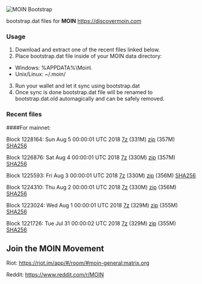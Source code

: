 ![MOIN Bootstrap](https://i.imgur.com/KjM1jMp.jpg)

bootstrap.dat files for **MOIN** https://discovermoin.com

### Usage

1. Download and extract one of the recent files linked below.
2. Place bootstrap.dat file inside of your MOIN data directory:
 - Windows: %APPDATA%\Moin\
 - Unix/Linux: ~/.moin/
3. Run your wallet and let it sync using bootstrap.dat
4. Once sync is done bootstrap.dat file will be renamed to bootstrap.dat.old automagically and can be safely removed.


### Recent files

####For mainnet:

Block 1228164: Sun Aug  5 00:00:01 UTC 2018 [7z](https://transfer.sh/msdmz/bootstrap.dat.20180805.7z) (331M) [zip](https://transfer.sh/Hlmny/bootstrap.dat.20180805.zip) (357M) [SHA256](https://transfer.sh/yx4ob/sha256.txt)

Block 1226876: Sat Aug  4 00:00:01 UTC 2018 [7z](https://transfer.sh/Mi7kc/bootstrap.dat.20180804.7z) (330M) [zip](https://transfer.sh/RQrFx/bootstrap.dat.20180804.zip) (357M) [SHA256](https://transfer.sh/mCrLT/sha256.txt)

Block 1225593: Fri Aug  3 00:00:01 UTC 2018 [7z](https://transfer.sh/jIxrw/bootstrap.dat.20180803.7z) (330M) [zip](https://transfer.sh/10GPyI/bootstrap.dat.20180803.zip) (356M) [SHA256](https://transfer.sh/QhMmU/sha256.txt)

Block 1224310: Thu Aug  2 00:00:01 UTC 2018 [7z](https://transfer.sh/lwUqF/bootstrap.dat.20180802.7z) (330M) [zip](https://transfer.sh/UbELh/bootstrap.dat.20180802.zip) (356M) [SHA256](https://transfer.sh/1qjSv/sha256.txt)

Block 1223024: Wed Aug  1 00:00:01 UTC 2018 [7z](https://transfer.sh/HVwqY/bootstrap.dat.20180801.7z) (329M) [zip](https://transfer.sh/11hyDI/bootstrap.dat.20180801.zip) (355M) [SHA256](https://transfer.sh/5OyrO/sha256.txt)

Block 1221726: Tue Jul 31 00:00:02 UTC 2018 [7z](https://transfer.sh/DLnUv/bootstrap.dat.20180731.7z) (329M) [zip](https://transfer.sh/6I2M5/bootstrap.dat.20180731.zip) (355M) [SHA256](https://transfer.sh/gRaxX/sha256.txt)

## Join the MOIN Movement

Riot: https://riot.im/app/#/room/#moin-general:matrix.org

Reddit: https://www.reddit.com/r/MOIN
